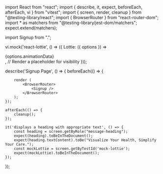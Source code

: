 import React from "react";
import { describe, it, expect, beforeEach, afterEach, vi } from "vitest";
import { screen, render, cleanup } from "@testing-library/react";
import { BrowserRouter } from "react-router-dom";
import * as matchers from "@testing-library/jest-dom/matchers";
expect.extend(matchers);

import Signup from ".";


vi.mock('react-lottie', () => ({
    Lottie: ({ options }) => <div data-testid="mock-lottie">{options.animationData}</div>, // Render a placeholder for visibility
  }));
  
describe('Signup Page', () => { 
    beforeEach(() => {
    
          
        render (
            <BrowserRouter>
                <Signup />
            </BrowserRouter>
        );
    });

    afterEach(() => {
        cleanup();
    });

    it('displays a heading with appropriate text', () => {
        const heading = screen.getByRole("message-heading");
        expect(heading).toBeInTheDocument();
        expect(heading.textContent).toBe("Visualize Your Health, Simplify Your Care.");
        const mockLottie = screen.getByTestId('mock-lottie');
        expect(mockLottie).toBeInTheDocument();
    });

});
